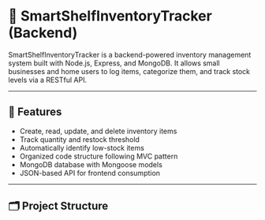 # 🧠 SmartShelfInventoryTracker (Backend)

SmartShelfInventoryTracker is a backend-powered inventory management system built with Node.js, Express, and MongoDB. It allows small businesses and home users to log items, categorize them, and track stock levels via a RESTful API.

---

## 🚀 Features

- Create, read, update, and delete inventory items
- Track quantity and restock threshold
- Automatically identify low-stock items
- Organized code structure following MVC pattern
- MongoDB database with Mongoose models
- JSON-based API for frontend consumption

---

## 🗂 Project Structure

